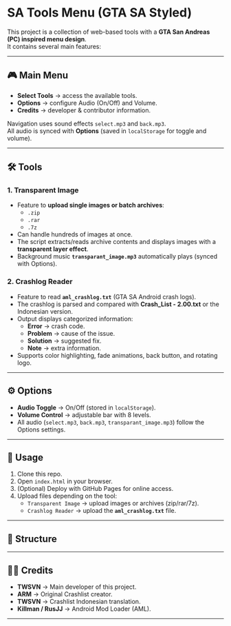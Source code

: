 # SA Tools Menu (GTA SA Styled)

This project is a collection of web-based tools with a **GTA San Andreas (PC) inspired menu design**.  
It contains several main features:

---

## 🎮 Main Menu
- **Select Tools** → access the available tools.  
- **Options** → configure Audio (On/Off) and Volume.  
- **Credits** → developer & contributor information.  

Navigation uses sound effects `select.mp3` and `back.mp3`.  
All audio is synced with **Options** (saved in `localStorage` for toggle and volume).

---

## 🛠 Tools

### 1. Transparent Image
- Feature to **upload single images or batch archives**:  
  - `.zip`  
  - `.rar`  
  - `.7z`  
- Can handle hundreds of images at once.  
- The script extracts/reads archive contents and displays images with a **transparent layer effect**.  
- Background music **`transparant_image.mp3`** automatically plays (synced with Options).  

### 2. Crashlog Reader
- Feature to read **`aml_crashlog.txt`** (GTA SA Android crash logs).  
- The crashlog is parsed and compared with **Crash_List - 2.00.txt** or the Indonesian version.  
- Output displays categorized information:
  - **Error** → crash code.  
  - **Problem** → cause of the issue.  
  - **Solution** → suggested fix.  
  - **Note** → extra information.  
- Supports color highlighting, fade animations, back button, and rotating logo.  

---

## ⚙️ Options
- **Audio Toggle** → On/Off (stored in `localStorage`).  
- **Volume Control** → adjustable bar with 8 levels.  
- All audio (`select.mp3`, `back.mp3`, `transparant_image.mp3`) follow the Options settings.

---

## 🚀 Usage
1. Clone this repo.  
2. Open `index.html` in your browser.  
3. (Optional) Deploy with GitHub Pages for online access.  
4. Upload files depending on the tool:  
   - `Transparent Image` → upload images or archives (zip/rar/7z).  
   - `Crashlog Reader` → upload the **`aml_crashlog.txt`** file.  

---

## 📂 Structure

---

## 👨‍💻 Credits
- **TWSVN** → Main developer of this project.  
- **ARM** → Original Crashlist creator.  
- **TWSVN** → Crashlist Indonesian translation.  
- **Killman / RusJJ** → Android Mod Loader (AML).  

---
